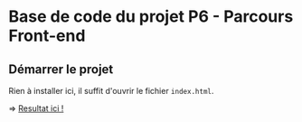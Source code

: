 # Base de code du projet P6 - Parcours Front-end

## Démarrer le projet

Rien à installer ici, il suffit d'ouvrir le fichier `index.html`.

=> [Resultat ici !](https://kharoncode.github.io/Front-End-Fisheye/)
